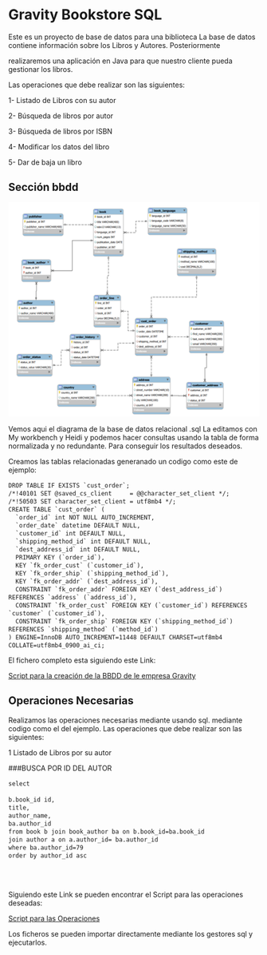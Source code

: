 # Gravity Bookstore SQL

Este es un proyecto de base de datos para una biblioteca
 La base de datos contiene información sobre los Libros y Autores. Posteriormente 

 realizaremos una aplicación en Java para que nuestro cliente pueda gestionar los libros.

Las operaciones que debe realizar son las siguientes:

1- Listado de Libros con su autor

2- Búsqueda de libros por autor 

3- Búsqueda de libros por ISBN

4- Modificar los datos del libro
 
5- Dar de baja un libro

## Sección bbdd

![diagrama de base datos](imagendiagrama.png)

Vemos aqui el diagrama de la base de datos relacional .sql La editamos con My workbench y Heidi
y podemos hacer consultas usando la tabla de forma normalizada y no redundante. Para conseguir los resultados deseados.

Creamos las tablas relacionadas generanado un codigo como este de ejemplo:

``` 
DROP TABLE IF EXISTS `cust_order`;
/*!40101 SET @saved_cs_client     = @@character_set_client */;
/*!50503 SET character_set_client = utf8mb4 */;
CREATE TABLE `cust_order` (
  `order_id` int NOT NULL AUTO_INCREMENT,
  `order_date` datetime DEFAULT NULL,
  `customer_id` int DEFAULT NULL,
  `shipping_method_id` int DEFAULT NULL,
  `dest_address_id` int DEFAULT NULL,
  PRIMARY KEY (`order_id`),
  KEY `fk_order_cust` (`customer_id`),
  KEY `fk_order_ship` (`shipping_method_id`),
  KEY `fk_order_addr` (`dest_address_id`),
  CONSTRAINT `fk_order_addr` FOREIGN KEY (`dest_address_id`) REFERENCES `address` (`address_id`),
  CONSTRAINT `fk_order_cust` FOREIGN KEY (`customer_id`) REFERENCES `customer` (`customer_id`),
  CONSTRAINT `fk_order_ship` FOREIGN KEY (`shipping_method_id`) REFERENCES `shipping_method` (`method_id`)
) ENGINE=InnoDB AUTO_INCREMENT=11448 DEFAULT CHARSET=utf8mb4 COLLATE=utf8mb4_0900_ai_ci;
````


El fichero completo esta siguiendo este Link:

[Script para la creación de la BBDD de le empresa Gravity](C:\Users\in_admin\Desktop\ejemplofork\gravityforms.sql)

## Operaciones Necesarias

Realizamos las operaciones necesarias mediante usando sql. mediante codigo como el del ejemplo.
Las operaciones que debe realizar son las siguientes:

1 Listado de Libros por su autor

###BUSCA POR ID DEL AUTOR
```
select

b.book_id id,
title,
author_name,
ba.author_id
from book b join book_author ba on b.book_id=ba.book_id 
join author a on a.author_id= ba.author_id
where ba.author_id=79
order by author_id asc




```
 Siguiendo este Link se pueden encontrar el Script para las operaciones deseadas:
 
 [Script para las Operaciones](C:\Users\in_admin\Desktop\ejemplofork\gravityselect.sql)
 
 
 Los ficheros se pueden importar directamente mediante los gestores sql y ejecutarlos.
 
 
 
